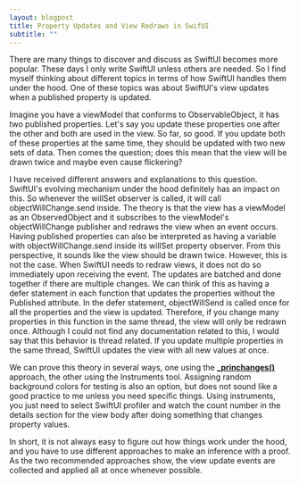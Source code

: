 ```yaml
---
layout: blogpost
title: Property Updates and View Redraws in SwifUI
subtitle: ""
---
```


There are many things to discover and discuss as SwiftUI becomes more popular. These days I only write SwiftUI unless others are needed. So I find myself thinking about different topics in terms of how SwiftUI handles them under the hood. One of these topics was about SwiftUI's view updates when a published property is updated. 

Imagine you have a viewModel that conforms to ObservableObject, it has two published properties. Let's say you update these properties one after the other and both are used in the view. So far, so good. If you update both of these properties at the same time, they should be updated with two new sets of data. Then comes the question; does this mean that the view will be drawn twice and maybe even cause flickering? 

I have received different answers and explanations to this question. SwiftUI's evolving mechanism under the hood definitely has an impact on this. So whenever the willSet observer is called, it will call objectWillChange.send inside. The theory is that the view has a viewModel as an ObservedObject and it subscribes to the viewModel's objectWillChange publisher and redraws the view when an event occurs. Having published properties can also be interpreted as having a variable with objectWillChange.send inside its willSet property observer. From this perspective, it sounds like the view should be drawn twice. However, this is not the case. When SwiftUI needs to redraw views, it does not do so immediately upon receiving the event. The updates are batched and done together if there are multiple changes. We can think of this as having a defer statement in each function that updates the properties without the Published attribute. In the defer statement, objectWillSend is called once for all the properties and the view is updated. Therefore, if you change many properties in this function in the same thread, the view will only be redrawn once. Although I could not find any documentation related to this, I would say that this behavior is thread related. If you update multiple properties in the same thread, SwiftUI updates the view with all new values at once. 

We can prove this theory in several ways, one using the [**_princhanges()**](https://developer.apple.com/documentation/swift-playgrounds/console-print-debugging#Understand-when-and-why-your-views-change) approach, the other using the Instruments tool. Assigning random background colors for testing is also an option, but does not sound like a good practice to me unless you need specific things. Using instruments, you just need to select SwiftUI profiler and watch the count number in the details section for the view body after doing something that changes property values. 

In short, it is not always easy to figure out how things work under the hood, and you have to use different approaches to make an inference with a proof. As the two recommended approaches show, the view update events are collected and applied all at once whenever possible.

